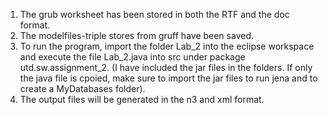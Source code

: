 1. The grub worksheet has been stored in both the RTF and the doc format.
2. The modelfiles-triple stores from gruff have been saved.
3. To run the program, import the folder Lab_2 into the eclipse workspace and execute the file Lab_2.java into src under package utd.sw.assignment_2. (I have included the jar files in the folders. If only the java file is cpoied, make sure to import the jar files to run jena and to create a MyDatabases folder).
4. The output files will be generated in the n3 and xml format.

